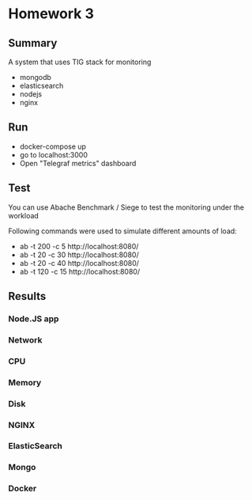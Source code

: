 # Homework 3

## Summary

A system that uses TIG stack for monitoring
- mongodb
- elasticsearch
- nodejs
- nginx

## Run

- docker-compose up
- go to localhost:3000
- Open "Telegraf metrics" dashboard

## Test

You can use Abache Benchmark / Siege to test the monitoring under the workload

Following commands were used to simulate different amounts of load:

- ab -t 200 -c 5 http://localhost:8080/
- ab -t 20 -c 30 http://localhost:8080/
- ab -t 20 -c 40 http://localhost:8080/
- ab -t 120 -c 15 http://localhost:8080/

## Results

### Node.JS app

### Network

### CPU


### Memory

### Disk

### NGINX

### ElasticSearch


### Mongo

### Docker
